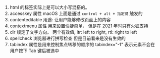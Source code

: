 1. html 的标签实际上是可以大小写混搭的。
2. accesskey 属性 macOS 上面是通过 `control + alt + 指定键` 触发的
3. contenteditable 用途: 让用户能够修改页面上的内容
4. contextmenu 属性 用来设置快捷菜单， 但是在 2021 年时只有火狐支持
5. dir 规定了文字方向。 两个有效值, ltr: left to right, rtl: right to left
6. spellcheck 浏览器进行拼写检查 但是目前看来是没有生效的
7. tabindex 属性是用来控制焦点转移的顺序的 tabindex="-1" 表示元素不会在用户按下 Tab 键后被选中

